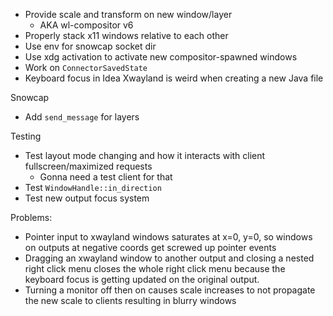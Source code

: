 - Provide scale and transform on new window/layer
    - AKA wl-compositor v6
- Properly stack x11 windows relative to each other
- Use env for snowcap socket dir
- Use xdg activation to activate new compositor-spawned windows
- Work on `ConnectorSavedState`
- Keyboard focus in Idea Xwayland is weird when creating a new Java file

Snowcap
- Add `send_message` for layers

Testing
- Test layout mode changing and how it interacts with client fullscreen/maximized requests
    - Gonna need a test client for that
- Test `WindowHandle::in_direction`
- Test new output focus system

Problems:
- Pointer input to xwayland windows saturates at x=0, y=0, so windows on outputs at negative coords
  get screwed up pointer events
- Dragging an xwayland window to another output and closing a nested right click menu closes the whole
  right click menu because the keyboard focus is getting updated on the original output.
- Turning a monitor off then on causes scale increases to not propagate the new scale to clients resulting in blurry windows
